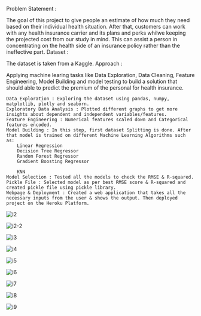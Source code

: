 Problem Statement :

The goal of this project to give people an estimate of how much they need based on their individual health situation. After that, customers can work with any health insurance carrier and its plans and perks whilwe keeping the projected cost from our study in mind. This can assist a person in concentrating on the health side of an insurance policy rather than the ineffective part.
Dataset :

The dataset is taken from a Kaggle.
Approach :

Applying machine learing tasks like Data Exploration, Data Cleaning, Feature Engineering, Model Building and model testing to build a solution that should able to predict the premium of the personal for health insurance.

    Data Exploration : Exploring the dataset using pandas, numpy, matplotlib, plotly and seaborn.
    Exploratory Data Analysis : Plotted different graphs to get more insights about dependent and independent variables/features.
    Feature Engineering : Numerical features scaled down and Categorical features encoded.
    Model Building : In this step, first dataset Splitting is done. After that model is trained on different Machine Learning Algorithms such as:
        Linear Regression
        Decision Tree Regressor
        Random Forest Regressor
        Gradient Boosting Regressor
        
        KNN
    Model Selection : Tested all the models to check the RMSE & R-squared.
    Pickle File : Selected model as per best RMSE score & R-squared and created pickle file using pickle library.
    Webpage & Deployment : Created a web application that takes all the necessary inputs from the user & shows the output. Then deployed project on the Heroku Platform.

![i2](https://user-images.githubusercontent.com/101083684/212247530-c8b0371f-e230-44a0-9999-fe1967f92399.jpg)




![i2-2](https://user-images.githubusercontent.com/101083684/212247615-7be62573-3443-4d9d-af8a-f4b956e913c8.jpg)




![i3](https://user-images.githubusercontent.com/101083684/212247568-925f5ead-9f13-40e4-85d5-f853010c804b.jpg)




![i4](https://user-images.githubusercontent.com/101083684/212247583-49515b7a-fb12-4455-af4d-9630d2854651.jpg)




![i5](https://user-images.githubusercontent.com/101083684/212247676-f328a016-c282-4973-bf9e-46e179a8be25.jpg)




![i6](https://user-images.githubusercontent.com/101083684/212247680-12f9b088-6391-474c-87df-53838e6ca069.jpg)




![i7](https://user-images.githubusercontent.com/101083684/212247682-bbbf97c8-94a7-4467-a11f-eb9ae4598682.jpg)




![i8](https://user-images.githubusercontent.com/101083684/212247686-122b547d-4680-43c1-a920-8fdda321c316.jpg)




![i9](https://user-images.githubusercontent.com/101083684/212247687-0320bfe4-1774-426e-91d1-d880d52676a1.jpg)




